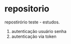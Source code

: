 # repositorio
repostirório teste - estudos.

1. autenticação usuário senha
2. autenticação via token

